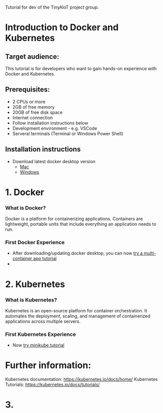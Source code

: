 Tutorial for dev of the TinyAIoT project group.

# Introduction to Docker and Kubernetes

## Target audience:

This tutorial is for developers who want to gain hands-on experience with Docker and Kubernetes.

## Prerequisites:
* 2 CPUs or more
* 2GB of free memory
* 20GB of free disk space
* Internet connection
* Follow installation instructions below
* Development environment 
      - e.g. VSCode
* Serveral terminals (Terminal or Windows Power Shell)

## Installation instructions
* Download latest docker desktop version
    * [Mac](https://docs.docker.com/desktop/install/mac-install/)   
    * [Windows](https://docs.docker.com/desktop/install/windows-install/)   

# 1. Docker
### What is Docker?

Docker is a platform for containerizing applications. Containers are lightweight, portable units that include everything an application needs to run.

### First Docker Experience
* After downloading/updating docker desktop, you can now [try a multi-container app tutorial](https://docs.docker.com/guides/walkthroughs/multi-container-apps/#step-6-delete-everything-and-start-over)
* 

# 2. Kubernetes
### What is Kubernetes?

Kubernetes is an open-source platform for container orchestration. It automates the deployment, scaling, and management of containerized applications across multiple servers.

### First Kubernetes Experience
* Now [try minikube tutorial](https://minikube.sigs.k8s.io/docs/start/)

# Further information:

Kubernetes documentation: https://kubernetes.io/docs/home/
Kubernetes Tutorials: https://kubernetes.io/docs/tutorials/

# 3.
